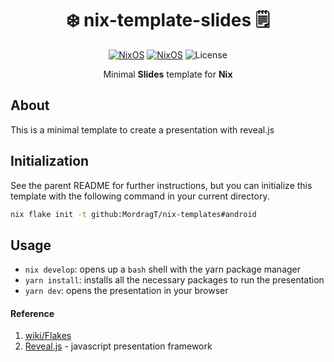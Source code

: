 <div align=center>

# ❄️ nix-template-slides 🗒️

[![NixOS](https://img.shields.io/badge/Made_for-javascript-yellow.svg?logo=javascript&style=for-the-badge)](https://www.javascript.com/) [![NixOS](https://img.shields.io/badge/Flakes-Nix-informational.svg?logo=nixos&style=for-the-badge)](https://nixos.org) ![License](https://img.shields.io/github/license/mordragt/nix-templates?style=for-the-badge) 

Minimal **Slides** template for **Nix**

</div>

## About

This is a minimal template to create a presentation with reveal.js

## Initialization

See the parent README for further instructions, but you can initialize this template
with the following command in your current directory.

```bash
nix flake init -t github:MordragT/nix-templates#android
```

## Usage

- `nix develop`: opens up a `bash` shell with the yarn package manager
- `yarn install`: installs all the necessary packages to run the presentation
- `yarn dev`: opens the presentation in your browser

#### Reference

1. [wiki/Flakes](https://nixos.wiki/wiki/Flakes)
2. [Reveal.js](https://revealjs.com/) - javascript presentation framework